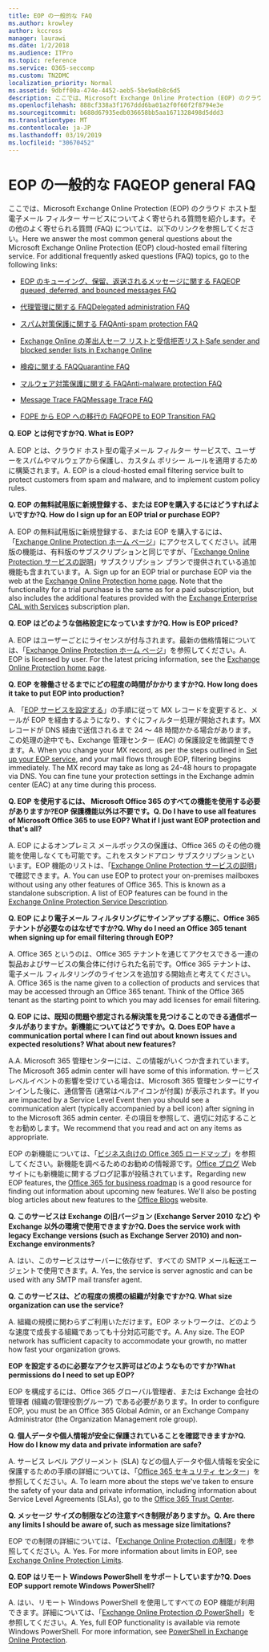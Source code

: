 ```yaml
---
title: EOP の一般的な FAQ
ms.author: krowley
author: kccross
manager: laurawi
ms.date: 1/2/2018
ms.audience: ITPro
ms.topic: reference
ms.service: O365-seccomp
ms.custom: TN2DMC
localization_priority: Normal
ms.assetid: 9dbff00a-474e-4452-aeb5-5be9a6b8c6d5
description: ここでは、Microsoft Exchange Online Protection (EOP) のクラウド ホスト型電子メール フィルター サービスについてよく寄せられる質問を紹介します。その他のよく寄せられる質問 (FAQ) については、以下のリンクを参照してください。
ms.openlocfilehash: 888cf338a3f1767ddd6ba01a2f0f60f2f8794e3e
ms.sourcegitcommit: b688d67935edb036658bb5aa1671328498d5ddd3
ms.translationtype: MT
ms.contentlocale: ja-JP
ms.lasthandoff: 03/19/2019
ms.locfileid: "30670452"
---
```

# <a name="eop-general-faq"></a><span data-ttu-id="f2cd1-104">EOP の一般的な FAQ</span><span class="sxs-lookup"><span data-stu-id="f2cd1-104">EOP general FAQ</span></span>

<span data-ttu-id="f2cd1-p102">ここでは、Microsoft Exchange Online Protection (EOP) のクラウド ホスト型電子メール フィルター サービスについてよく寄せられる質問を紹介します。その他のよく寄せられる質問 (FAQ) については、以下のリンクを参照してください。</span><span class="sxs-lookup"><span data-stu-id="f2cd1-p102">Here we answer the most common general questions about the Microsoft Exchange Online Protection (EOP) cloud-hosted email filtering service. For additional frequently asked questions (FAQ) topics, go to the following links:</span></span>
  
- [<span data-ttu-id="f2cd1-107">EOP のキューイング、保留、返送されるメッセージに関する FAQ</span><span class="sxs-lookup"><span data-stu-id="f2cd1-107">EOP queued, deferred, and bounced messages FAQ</span></span>](eop-queued-deferred-and-bounced-messages-faq.md)
    
- [<span data-ttu-id="f2cd1-108">代理管理に関する FAQ</span><span class="sxs-lookup"><span data-stu-id="f2cd1-108">Delegated administration FAQ</span></span>](delegated-administration-faq.md)
    
- [<span data-ttu-id="f2cd1-109">スパム対策保護に関する FAQ</span><span class="sxs-lookup"><span data-stu-id="f2cd1-109">Anti-spam protection FAQ</span></span>](../anti-spam-protection-faq.md)
    
- [<span data-ttu-id="f2cd1-110">Exchange Online の差出人セーフ リストと受信拒否リスト</span><span class="sxs-lookup"><span data-stu-id="f2cd1-110">Safe sender and blocked sender lists in Exchange Online</span></span>](../safe-sender-and-blocked-sender-lists-faq.md)
    
- [<span data-ttu-id="f2cd1-111">検疫に関する FAQ</span><span class="sxs-lookup"><span data-stu-id="f2cd1-111">Quarantine FAQ</span></span>](../quarantine-faq.md)
    
- [<span data-ttu-id="f2cd1-112">マルウェア対策保護に関する FAQ</span><span class="sxs-lookup"><span data-stu-id="f2cd1-112">Anti-malware protection FAQ </span></span>](../anti-malware-protection-faq-eop.md)
    
- [<span data-ttu-id="f2cd1-113">Message Trace FAQ</span><span class="sxs-lookup"><span data-stu-id="f2cd1-113">Message Trace FAQ</span></span>](http://technet.microsoft.com/library/aa49e3f9-a5b1-4410-aac2-ddbbf3f5bfb2.aspx)
    
- [<span data-ttu-id="f2cd1-114">FOPE から EOP への移行の FAQ</span><span class="sxs-lookup"><span data-stu-id="f2cd1-114">FOPE to EOP Transition FAQ</span></span>](http://technet.microsoft.com/library/e0e76b89-b0d3-4c0a-bfc8-137b579e983b.aspx)
    
 <span data-ttu-id="f2cd1-115">**Q. EOP とは何ですか?**</span><span class="sxs-lookup"><span data-stu-id="f2cd1-115">**Q. What is EOP?**</span></span>
  
<span data-ttu-id="f2cd1-p103">A. EOP とは、クラウド ホスト型の電子メール フィルター サービスで、ユーザーをスパムやマルウェアから保護し、カスタム ポリシー ルールを適用するために構築されます。</span><span class="sxs-lookup"><span data-stu-id="f2cd1-p103">A. EOP is a cloud-hosted email filtering service built to protect customers from spam and malware, and to implement custom policy rules.</span></span>
  
 <span data-ttu-id="f2cd1-118">**Q. EOP の無料試用版に新規登録する、または EOPを購入するにはどうすればよいですか?**</span><span class="sxs-lookup"><span data-stu-id="f2cd1-118">**Q. How do I sign up for an EOP trial or purchase EOP?**</span></span>
  
<span data-ttu-id="f2cd1-p104">A. EOP の無料試用版に新規登録する、または EOP を購入するには、「[Exchange Online Protection ホーム ページ](https://go.microsoft.com/fwlink/p/?LinkId=279912)」にアクセスしてください。試用版の機能は、有料版のサブスクリプションと同じですが、「[Exchange Online Protection サービスの説明](https://go.microsoft.com/fwlink/p/?LinkId=320619)」サブスクリプション プランで提供されている追加機能も含まれています。</span><span class="sxs-lookup"><span data-stu-id="f2cd1-p104">A. Sign up for an EOP trial or purchase EOP via the web at the [Exchange Online Protection home page](https://go.microsoft.com/fwlink/p/?LinkId=279912). Note that the functionality for a trial purchase is the same as for a paid subscription, but also includes the additional features provided with the [Exchange Enterprise CAL with Services](https://go.microsoft.com/fwlink/p/?LinkId=320619) subscription plan.</span></span> 
  
 <span data-ttu-id="f2cd1-122">**Q. EOP はどのような価格設定になっていますか?**</span><span class="sxs-lookup"><span data-stu-id="f2cd1-122">**Q. How is EOP priced?**</span></span>
  
<span data-ttu-id="f2cd1-p105">A. EOP はユーザーごとにライセンスが付与されます。最新の価格情報については、「[Exchange Online Protection ホーム ページ](https://go.microsoft.com/fwlink/p/?LinkId=279912)」を参照してください。</span><span class="sxs-lookup"><span data-stu-id="f2cd1-p105">A. EOP is licensed by user. For the latest pricing information, see the [Exchange Online Protection home page](https://go.microsoft.com/fwlink/p/?LinkId=279912).</span></span>
  
 <span data-ttu-id="f2cd1-126">**Q. EOP を稼働させるまでにどの程度の時間がかかりますか?**</span><span class="sxs-lookup"><span data-stu-id="f2cd1-126">**Q. How long does it take to put EOP into production?**</span></span>
  
<span data-ttu-id="f2cd1-p106">A. 「[EOP サービスを設定する](set-up-your-eop-service.md)」の手順に従って MX レコードを変更すると、メールが EOP を経由するようになり、すぐにフィルター処理が開始されます。MX レコードが DNS 経由で送信されるまで 24 ～ 48 時間かかる場合があります。この処理の途中でも、Exchange 管理センター (EAC) の保護設定を微調整できます。</span><span class="sxs-lookup"><span data-stu-id="f2cd1-p106">A. When you change your MX record, as per the steps outlined in [Set up your EOP service](set-up-your-eop-service.md), and your mail flows through EOP, filtering begins immediately. The MX record may take as long as 24-48 hours to propagate via DNS. You can fine tune your protection settings in the Exchange admin center (EAC) at any time during this process.</span></span>
  
 <span data-ttu-id="f2cd1-131">**Q. EOP を使用するには、 Microsoft Office 365 のすべての機能を使用する必要がありますか?EOP 保護機能以外は不要です。**</span><span class="sxs-lookup"><span data-stu-id="f2cd1-131">**Q. Do I have to use all features of Microsoft Office 365 to use EOP? What if I just want EOP protection and that's all?**</span></span>
  
<span data-ttu-id="f2cd1-p107">A. EOP によるオンプレミス メールボックスの保護は、Office 365 のその他の機能を使用しなくても可能です。これをスタンドアロン サブスクリプションといいます。EOP 機能のリストは、「[Exchange Online Protection サービスの説明](https://go.microsoft.com/fwlink/p/?LinkId=320619)」で確認できます。</span><span class="sxs-lookup"><span data-stu-id="f2cd1-p107">A. You can use EOP to protect your on-premises mailboxes without using any other features of Office 365. This is known as a standalone subscription. A list of EOP features can be found in the [Exchange Online Protection Service Description](https://go.microsoft.com/fwlink/p/?LinkId=320619).</span></span>
  
 <span data-ttu-id="f2cd1-136">**Q. EOP により電子メール フィルタリングにサインアップする際に、Office 365 テナントが必要なのはなぜですか?**</span><span class="sxs-lookup"><span data-stu-id="f2cd1-136">**Q. Why do I need an Office 365 tenant when signing up for email filtering through EOP?**</span></span>
  
<span data-ttu-id="f2cd1-p108">A. Office 365 というのは、Office 365 テナントを通じてアクセスできる一連の製品およびサービスの集合体に付けられた名前です。Office 365 テナントは、電子メール フィルタリングのライセンスを追加する開始点と考えてください。</span><span class="sxs-lookup"><span data-stu-id="f2cd1-p108">A. Office 365 is the name given to a collection of products and services that may be accessed through an Office 365 tenant. Think of the Office 365 tenant as the starting point to which you may add licenses for email filtering.</span></span>
  
 <span data-ttu-id="f2cd1-140">**Q. EOP には、既知の問題や想定される解決策を見つけることのできる通信ポータルがありますか。新機能についてはどうですか。**</span><span class="sxs-lookup"><span data-stu-id="f2cd1-140">**Q. Does EOP have a communication portal where I can find out about known issues and expected resolutions? What about new features?**</span></span>
  
<span data-ttu-id="f2cd1-141">A.</span><span class="sxs-lookup"><span data-stu-id="f2cd1-141">A.</span></span> <span data-ttu-id="f2cd1-142">Microsoft 365 管理センターには、この情報がいくつか含まれています。</span><span class="sxs-lookup"><span data-stu-id="f2cd1-142">The Microsoft 365 admin center will have some of this information.</span></span> <span data-ttu-id="f2cd1-143">サービスレベルイベントの影響を受けている場合は、Microsoft 365 管理センターにサインインした後に、通信警告 (通常はベルアイコンが付属) が表示されます。</span><span class="sxs-lookup"><span data-stu-id="f2cd1-143">If you are impacted by a Service Level Event then you should see a communication alert (typically accompanied by a bell icon) after signing in to the Microsoft 365 admin center.</span></span> <span data-ttu-id="f2cd1-144">その項目を参照して、適切に対応することをお勧めします。</span><span class="sxs-lookup"><span data-stu-id="f2cd1-144">We recommend that you read and act on any items as appropriate.</span></span>
  
<span data-ttu-id="f2cd1-p110">EOP の新機能については、「[ビジネス向けの Office 365 ロードマップ](https://office.microsoft.com/en-us/products/office-365-roadmap-FX104343353.aspx)」を参照してください。新機能を調べるためのお勧めの情報源です。[Office ブログ](https://go.microsoft.com/fwlink/p/?LinkId=392724) Web サイトにも新機能に関するブログ記事が投稿されています。</span><span class="sxs-lookup"><span data-stu-id="f2cd1-p110">Regarding new EOP features, the [Office 365 for business roadmap](https://office.microsoft.com/en-us/products/office-365-roadmap-FX104343353.aspx) is a good resource for finding out information about upcoming new features. We'll also be posting blog articles about new features to the [Office Blogs](https://go.microsoft.com/fwlink/p/?LinkId=392724) website.</span></span> 
  
 <span data-ttu-id="f2cd1-147">**Q. このサービスは Exchange の旧バージョン (Exchange Server 2010 など) や Exchange 以外の環境で使用できますか?**</span><span class="sxs-lookup"><span data-stu-id="f2cd1-147">**Q. Does the service work with legacy Exchange versions (such as Exchange Server 2010) and non-Exchange environments?**</span></span>
  
<span data-ttu-id="f2cd1-p111">A. はい、このサービスはサーバーに依存せず、すべての SMTP メール転送エージェントで使用できます。</span><span class="sxs-lookup"><span data-stu-id="f2cd1-p111">A. Yes, the service is server agnostic and can be used with any SMTP mail transfer agent.</span></span>
  
 <span data-ttu-id="f2cd1-150">**Q. このサービスは、どの程度の規模の組織が対象ですか?**</span><span class="sxs-lookup"><span data-stu-id="f2cd1-150">**Q. What size organization can use the service?**</span></span>
  
<span data-ttu-id="f2cd1-p112">A. 組織の規模に関わらずご利用いただけます。EOP ネットワークは、どのような速度で成長する組織であっても十分対応可能です。</span><span class="sxs-lookup"><span data-stu-id="f2cd1-p112">A. Any size. The EOP network has sufficient capacity to accommodate your growth, no matter how fast your organization grows.</span></span>
  
 <span data-ttu-id="f2cd1-154">**EOP を設定するのに必要なアクセス許可はどのようなものですか?**</span><span class="sxs-lookup"><span data-stu-id="f2cd1-154">**What permissions do I need to set up EOP?**</span></span>
  
<span data-ttu-id="f2cd1-155">EOP を構成するには、Office 365 グローバル管理者、または Exchange 会社の管理者 (組織の管理役割グループ) である必要があります。</span><span class="sxs-lookup"><span data-stu-id="f2cd1-155">In order to configure EOP, you must be an Office 365 Global Admin, or an Exchange Company Administrator (the Organization Management role group).</span></span>
  
 <span data-ttu-id="f2cd1-156">**Q. 個人データや個人情報が安全に保護されていることを確認できますか?**</span><span class="sxs-lookup"><span data-stu-id="f2cd1-156">**Q. How do I know my data and private information are safe?**</span></span>
  
<span data-ttu-id="f2cd1-p113">A. サービス レベル アグリーメント (SLA) などの個人データや個人情報を安全に保護するための手順の詳細については、「[Office 365 セキュリティ センター](https://go.microsoft.com/fwlink/p/?LinkId=285405)」を参照してください。</span><span class="sxs-lookup"><span data-stu-id="f2cd1-p113">A. To learn more about the steps we've taken to ensure the safety of your data and private information, including information about Service Level Agreements (SLAs), go to the [Office 365 Trust Center](https://go.microsoft.com/fwlink/p/?LinkId=285405).</span></span>
  
 <span data-ttu-id="f2cd1-159">**Q. メッセージ サイズの制限などの注意すべき制限がありますか。**</span><span class="sxs-lookup"><span data-stu-id="f2cd1-159">**Q. Are there any limits I should be aware of, such as message size limitations?**</span></span>
  
<span data-ttu-id="f2cd1-p114">EOP での制限の詳細については、「[Exchange Online Protection の制限](https://go.microsoft.com/fwlink/p/?LinkId=402617)」を参照してください。</span><span class="sxs-lookup"><span data-stu-id="f2cd1-p114">A. Yes. For more information about limits in EOP, see [Exchange Online Protection Limits](https://go.microsoft.com/fwlink/p/?LinkId=402617).</span></span> 
  
 <span data-ttu-id="f2cd1-163">**Q. EOP はリモート Windows PowerShell をサポートしていますか?**</span><span class="sxs-lookup"><span data-stu-id="f2cd1-163">**Q. Does EOP support remote Windows PowerShell?**</span></span>
  
<span data-ttu-id="f2cd1-p115">A. はい、リモート Windows PowerShell を使用してすべての EOP 機能が利用できます。詳細については、「[Exchange Online Protection の PowerShell](http://technet.microsoft.com/library/f7918a88-774a-405e-945b-bc2f5ee9f748.aspx)」を参照してください。</span><span class="sxs-lookup"><span data-stu-id="f2cd1-p115">A. Yes, full EOP functionality is available via remote Windows PowerShell. For more information, see [PowerShell in Exchange Online Protection](http://technet.microsoft.com/library/f7918a88-774a-405e-945b-bc2f5ee9f748.aspx).</span></span>
  

